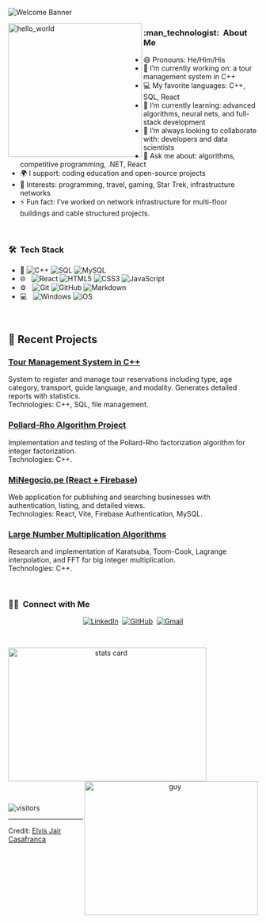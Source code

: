 ![Welcome Banner](banner.gif)

<img align="left" height="270px" alt="hello_world" src="pic.png" />

<h3> :man_technologist: &nbsp;About Me </h3>

- 😄 Pronouns: He/Him/His
- 🔭 I’m currently working on: a tour management system in C++
- 💻 My favorite languages: C++, SQL, React
- 🌱 I’m currently learning: advanced algorithms, neural nets, and full-stack development
- 👯 I’m always looking to collaborate with: developers and data scientists
- 💬 Ask me about: algorithms, competitive programming, .NET, React
- 🌍 I support: coding education and open-source projects
- 💜 Interests: programming, travel, gaming, Star Trek, infrastructure networks
- ⚡ Fun fact: I’ve worked on network infrastructure for multi-floor buildings and cable structured projects.

<br/>

<h3> 🛠 &nbsp;Tech Stack</h3>

- :space_invader:
  ![C++](https://img.shields.io/badge/C++-00599C?style=for-the-badge&logo=c%2B%2B&logoColor=white)
  ![SQL](https://img.shields.io/badge/SQL-317EBA?style=for-the-badge&logo=postgresql&logoColor=white)
  ![MySQL](https://img.shields.io/badge/MySQL-4479A1?style=for-the-badge&logo=mysql&logoColor=white)
- 🌐 &nbsp;
  ![React](https://img.shields.io/badge/React-20232A?style=for-the-badge&logo=react&logoColor=61DAFB)
  ![HTML5](https://img.shields.io/badge/HTML5-E34F26?style=for-the-badge&logo=html5&logoColor=white)
  ![CSS3](https://img.shields.io/badge/CSS3-1572B6?style=for-the-badge&logo=css3&logoColor=white)
  ![JavaScript](https://img.shields.io/badge/JavaScript-323330?style=for-the-badge&logo=javascript&logoColor=F7DF1E)
- ⚙️ &nbsp;
  ![Git](https://img.shields.io/badge/Git-F05032?style=for-the-badge&logo=git&logoColor=white)
  ![GitHub](https://img.shields.io/badge/GitHub-100000?style=for-the-badge&logo=github&logoColor=white)
  ![Markdown](https://img.shields.io/badge/Markdown-000000?style=for-the-badge&logo=markdown&logoColor=white)
- 💻 &nbsp;
  ![Windows](https://img.shields.io/badge/Windows-0078D6?style=for-the-badge&logo=windows&logoColor=white)
  ![iOS](https://img.shields.io/badge/iOS-000000?style=for-the-badge&logo=ios&logoColor=white)

<br/>

## 📝 Recent Projects

### [Tour Management System in C++](#)
System to register and manage tour reservations including type, age category, transport, guide language, and modality. Generates detailed reports with statistics.  
Technologies: C++, SQL, file management.

### [Pollard-Rho Algorithm Project](#)
Implementation and testing of the Pollard-Rho factorization algorithm for integer factorization.  
Technologies: C++.

### [MiNegocio.pe (React + Firebase)](#)
Web application for publishing and searching businesses with authentication, listing, and detailed views.  
Technologies: React, Vite, Firebase Authentication, MySQL.

### [Large Number Multiplication Algorithms](#)
Research and implementation of Karatsuba, Toom-Cook, Lagrange interpolation, and FFT for big integer multiplication.  
Technologies: C++.

<br/>

<h3> 🤝🏻 &nbsp;Connect with Me </h3> 

<p align="center">
<a href="https://www.linkedin.com/in/elvis-casafranca/"><img src="https://img.shields.io/badge/LinkedIn-0077B5?style=for-the-badge&logo=linkedin&logoColor=white" alt="LinkedIn" /></a>&nbsp;
<a href="https://github.com/elviscas"><img src="https://img.shields.io/badge/GitHub-100000?style=for-the-badge&logo=github&logoColor=white" alt="GitHub" /></a>&nbsp;
<a href="mailto:elvis@example.com"><img src="https://img.shields.io/badge/Gmail-D14836?style=for-the-badge&logo=gmail&logoColor=white" alt="Gmail"/></a>
</p>

<br/>

<p>
<a align="center" href="https://github.com/elviscas">
  <img alt="stats card" height="270px" width="400" src="https://github-readme-stats.vercel.app/api?username=elviscas&theme=cobalt&show_icons=true&count_private=true" />
  <img align="right" height="270px" alt="guy" width="350" src="https://i.pinimg.com/originals/e4/26/70/e426702edf874b181aced1e2fa5c6cde.gif" />
</a>
</p>

<br/>

<p>
<img align="center" alt="visitors" src="https://gpvc.arturio.dev/elviscas"/>
</p>

-----
Credit: [Elvis Jair Casafranca](https://github.com/elviscas)
